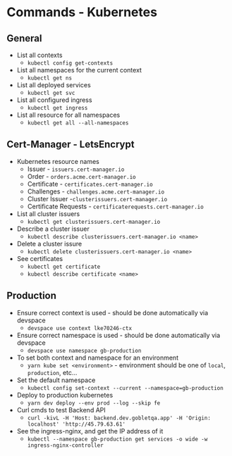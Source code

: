 # Commands - Kubernetes 

## General
* List all contexts
  * `kubectl config get-contexts`
* List all namespaces for the current context
  * `kubectl get ns`
* List all deployed services
  * `kubectl get svc`
* List all configured ingress
  * `kubectl get ingress`
* List all resource for all namespaces
  * `kubectl get all --all-namespaces`


## Cert-Manager - LetsEncrypt
* Kubernetes resource names
  * Issuer - `issuers.cert-manager.io`
  * Order - `orders.acme.cert-manager.io`
  * Certificate - `certificates.cert-manager.io`
  * Challenges - `challenges.acme.cert-manager.io`
  * Cluster Issuer -`clusterissuers.cert-manager.io`
  * Certificate Requests - `certificaterequests.cert-manager.io`
* List all cluster issuers
  * `kubectl get clusterissuers.cert-manager.io`
* Describe a cluster issuer
  * `kubectl describe clusterissuers.cert-manager.io <name>`
* Delete a cluster issure
  * `kubectl delete clusterissuers.cert-manager.io <name>`
* See certificates
  * `kubectl get certificate`
  * `kubectl describe certificate <name>`


## Production
* Ensure correct context is used - should be done automatically via devspace
  * `devspace use context lke70246-ctx`
* Ensure correct namespace is used - should be done automatically via devspace
  * `devspace use namespace gb-production`
* To set both context and namespace for an environment
  * `yarn kube set <environment>` - environment should be one of `local`, `production`, etc...
* Set the default namespace
  * `kubectl config set-context --current --namespace=gb-production`
* Deploy to production kubernetes
  * `yarn dev deploy --env prod --log --skip fe`
* Curl cmds to test Backend API
  * `curl -kivL -H 'Host: backend.dev.gobletqa.app' -H 'Origin: localhost' 'http://45.79.63.61'`
* See the ingress-nginx, and get the IP address of it
  * `kubectl --namespace gb-production get services -o wide -w ingress-nginx-controller`

